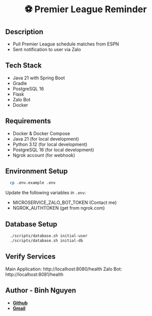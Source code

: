 <h1 align="center"> ⚽️ Premier League Reminder </h1>

## Description
- Pull Premier League schedule matches from ESPN
- Sent notification to user via Zalo

## Tech Stack
- Java 21 with Spring Boot
- Gradle
- PostgreSQL 16
- Flask
- Zalo Bot
- Docker

## Requirements
- Docker & Docker Compose
- Java 21 (for local development)
- Python 3.12 (for local development)
- PostgreSQL 16 (for local development)
- Ngrok account (for webhook)

## Environment Setup
```bash
  cp .env.example .env
```
Update the following variables in ```.env```:
  - MICROSERVICE_ZALO_BOT_TOKEN (Contact me)
  - NGROK_AUTHTOKEN (get from ngrok.com)

## Database Setup
```bash
  ./scripts/database.sh initial-user
  ./scripts/database.sh initial-db
```

## Verify Services
Main Application: http://localhost:8080/health
Zalo Bot: http://localhost:8081/health

## Author - Binh Nguyen
- **[Github](https://github.com/binhnguyen00)**
- **[Gmail](mailto:jackjack2000.kahp@gmail.com)**
